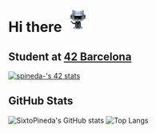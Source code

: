 # Hi there <img src="https://raw.githubusercontent.com/SixtoPineda/SixtoPineda/main/img/hello.gif" width="50px">
<!--
**SixtoPineda/SixtoPineda** is a ✨ _special_ ✨ repository because its `README.md` (this file) appears on your GitHub profile.

Here are some ideas to get you started:

- 🔭 I’m currently working on ...
- 🌱 I’m currently learning ...
- 👯 I’m looking to collaborate on ...
- 🤔 I’m looking for help with ...
- 💬 Ask me about ...
- 📫 How to reach me: ...
- 😄 Pronouns: ...
- ⚡ Fun fact: ...
-->
## Student at [42 Barcelona](https://www.42barcelona.com/es/)
[![spineda-'s 42 stats](https://badge42.herokuapp.com/api/stats/spineda-?darkmode=true&privacyName=true)](https://github.com/JaeSeoKim/badge42)
## GitHub Stats
![SixtoPineda's GitHub stats](https://github-readme-stats.vercel.app/api?username=SixtoPineda&count_private=true&show_icons=true&hide=issues&theme=nightowl)
![Top Langs](https://github-readme-stats.vercel.app/api/top-langs/?username=SixtoPineda&layout=compact&theme=nightowl)


